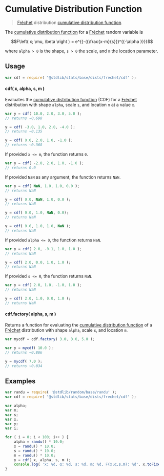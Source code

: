 <!--

@license Apache-2.0

Copyright (c) 2018 The Stdlib Authors.

Licensed under the Apache License, Version 2.0 (the "License");
you may not use this file except in compliance with the License.
You may obtain a copy of the License at

   http://www.apache.org/licenses/LICENSE-2.0

Unless required by applicable law or agreed to in writing, software
distributed under the License is distributed on an "AS IS" BASIS,
WITHOUT WARRANTIES OR CONDITIONS OF ANY KIND, either express or implied.
See the License for the specific language governing permissions and
limitations under the License.

-->

# Cumulative Distribution Function

> [Fréchet][frechet-distribution] distribution [cumulative distribution function][cdf].

<section class="intro">

The [cumulative distribution function][cdf] for a [Fréchet][frechet-distribution] random variable is

<!-- <equation class="equation" label="eq:frechet_cdf" align="center" raw="F\left( x; \mu, \beta \right ) = e^{{-({\frac{x-m}{s}})^{{-\alpha }}}}" alt="Cumulative distribution function for a Fréchet distribution."> -->

```math
F\left( x; \mu, \beta \right ) = e^{{-({\frac{x-m}{s}})^{{-\alpha }}}}
```

<!-- <div class="equation" align="center" data-raw-text="F\left( x; \mu, \beta \right ) = e^{{-({\frac{x-m}{s}})^{{-\alpha }}}}" data-equation="eq:frechet_cdf">
    <img src="https://cdn.jsdelivr.net/gh/stdlib-js/stdlib@591cf9d5c3a0cd3c1ceec961e5c49d73a68374cb/lib/node_modules/@stdlib/stats/base/dists/frechet/cdf/docs/img/equation_frechet_cdf.svg" alt="Cumulative distribution function for a Fréchet distribution.">
    <br>
</div> -->

<!-- </equation> -->

where `alpha > 0` is the shape, `s > 0` the scale, and `m` the location parameter.

</section>

<!-- /.intro -->

<section class="usage">

## Usage

```javascript
var cdf = require( '@stdlib/stats/base/dists/frechet/cdf' );
```

#### cdf( x, alpha, s, m )

Evaluates the [cumulative distribution function][cdf] (CDF) for a [Fréchet][frechet-distribution] distribution with shape `alpha`, scale `s`, and location `m` at a value `x`.

```javascript
var y = cdf( 10.0, 2.0, 3.0, 5.0 );
// returns ~0.698

y = cdf( -3.0, 1.0, 2.0, -4.0 );
// returns ~0.135

y = cdf( 0.0, 2.0, 1.0, -1.0 );
// returns ~0.368
```

If provided `x <= m`, the function returns `0`.

```javascript
var y = cdf( -2.0, 2.0, 1.0, -1.0 );
// returns 0.0
```

If provided `NaN` as any argument, the function returns `NaN`.

```javascript
var y = cdf( NaN, 1.0, 1.0, 0.0 );
// returns NaN

y = cdf( 0.0, NaN, 1.0, 0.0 );
// returns NaN

y = cdf( 0.0, 1.0, NaN, 0.0);
// returns NaN

y = cdf( 0.0, 1.0, 1.0, NaN );
// returns NaN
```

If provided `alpha <= 0`, the function returns `NaN`.

```javascript
var y = cdf( 2.0, -0.1, 1.0, 1.0 );
// returns NaN

y = cdf( 2.0, 0.0, 1.0, 1.0 );
// returns NaN
```

If provided `s <= 0`, the function returns `NaN`.

```javascript
var y = cdf( 2.0, 1.0, -1.0, 1.0 );
// returns NaN

y = cdf( 2.0, 1.0, 0.0, 1.0 );
// returns NaN
```

#### cdf.factory( alpha, s, m )

Returns a function for evaluating the [cumulative distribution function][cdf] of a [Fréchet][frechet-distribution] distribution with shape `alpha`, scale `s`, and location `m`.

```javascript
var mycdf = cdf.factory( 3.0, 3.0, 5.0 );

var y = mycdf( 10.0 );
// returns ~0.806

y = mycdf( 7.0 );
// returns ~0.034
```

</section>

<!-- /.usage -->

<section class="examples">

## Examples

<!-- eslint no-undef: "error" -->

```javascript
var randu = require( '@stdlib/random/base/randu' );
var cdf = require( '@stdlib/stats/base/dists/frechet/cdf' );

var alpha;
var m;
var s;
var x;
var y;
var i;

for ( i = 0; i < 100; i++ ) {
    alpha = randu() * 10.0;
    x = randu() * 10.0;
    s = randu() * 10.0;
    m = randu() * 10.0;
    y = cdf( x, alpha, s, m );
    console.log( 'x: %d, α: %d, s: %d, m: %d, F(x;α,s,m): %d', x.toFixed( 4 ), alpha.toFixed( 4 ), s.toFixed( 4 ), m.toFixed( 4 ), y.toFixed( 4 ) );
}
```

</section>

<!-- /.examples -->

<!-- Section for related `stdlib` packages. Do not manually edit this section, as it is automatically populated. -->

<section class="related">

</section>

<!-- /.related -->

<!-- Section for all links. Make sure to keep an empty line after the `section` element and another before the `/section` close. -->

<section class="links">

[frechet-distribution]: https://en.wikipedia.org/wiki/Fr%C3%A9chet_distribution

[cdf]: https://en.wikipedia.org/wiki/Cumulative_distribution_function

</section>

<!-- /.links -->
